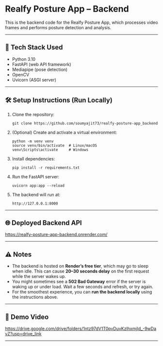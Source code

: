 # Realfy Posture App – Backend

This is the backend code for the Realfy Posture App, which processes video frames and performs posture detection and analysis.

---

## 🚀 Tech Stack Used

- Python 3.10
- FastAPI (web API framework)
- Mediapipe (pose detection)
- OpenCV
- Uvicorn (ASGI server)

---

## 🛠 Setup Instructions (Run Locally)

1. Clone the repository:
    ```
   git clone https://github.com/soumyajit73/realfy-posture-app_backend
    ```

2. (Optional) Create and activate a virtual environment:
    ```
    python -m venv venv
    source venv/bin/activate  # Linux/macOS
    venv\Scripts\activate     # Windows
    ```

3. Install dependencies:
    ```
    pip install -r requirements.txt
    ```

4. Run the FastAPI server:
    ```
    uvicorn app:app --reload
    ```

5. The backend will run at:
    ```
    http://127.0.0.1:8000
    ```

---

## 🌐 Deployed Backend API

https://realfy-posture-app-backend.onrender.com/

---

## ⚠️ Notes

- The backend is hosted on **Render’s free tier**, which may go to sleep when idle. This can cause **20–30 seconds delay** on the first request while the server wakes up.
- You might sometimes see a **502 Bad Gateway** error if the server is waking up or under load. Wait a few seconds and refresh, or try again.
- For the smoothest experience, you can **run the backend locally** using the instructions above.
  
---

## 🎥 Demo Video

https://drive.google.com/drive/folders/1ntz97dV1T0pvDuvKzlhxmjId_-9wDavZ?usp=drive_link

---
